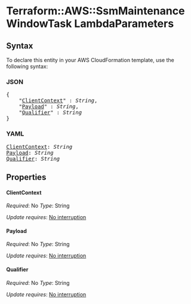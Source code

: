 # Terraform::AWS::SsmMaintenanceWindowTask LambdaParameters

## Syntax

To declare this entity in your AWS CloudFormation template, use the following syntax:

### JSON

<pre>
{
    "<a href="#clientcontext" title="ClientContext">ClientContext</a>" : <i>String</i>,
    "<a href="#payload" title="Payload">Payload</a>" : <i>String</i>,
    "<a href="#qualifier" title="Qualifier">Qualifier</a>" : <i>String</i>
}
</pre>

### YAML

<pre>
<a href="#clientcontext" title="ClientContext">ClientContext</a>: <i>String</i>
<a href="#payload" title="Payload">Payload</a>: <i>String</i>
<a href="#qualifier" title="Qualifier">Qualifier</a>: <i>String</i>
</pre>

## Properties

#### ClientContext

_Required_: No
_Type_: String

_Update requires_: [No interruption](https://docs.aws.amazon.com/AWSCloudFormation/latest/UserGuide/using-cfn-updating-stacks-update-behaviors.html#update-no-interrupt)

#### Payload

_Required_: No
_Type_: String

_Update requires_: [No interruption](https://docs.aws.amazon.com/AWSCloudFormation/latest/UserGuide/using-cfn-updating-stacks-update-behaviors.html#update-no-interrupt)

#### Qualifier

_Required_: No
_Type_: String

_Update requires_: [No interruption](https://docs.aws.amazon.com/AWSCloudFormation/latest/UserGuide/using-cfn-updating-stacks-update-behaviors.html#update-no-interrupt)


